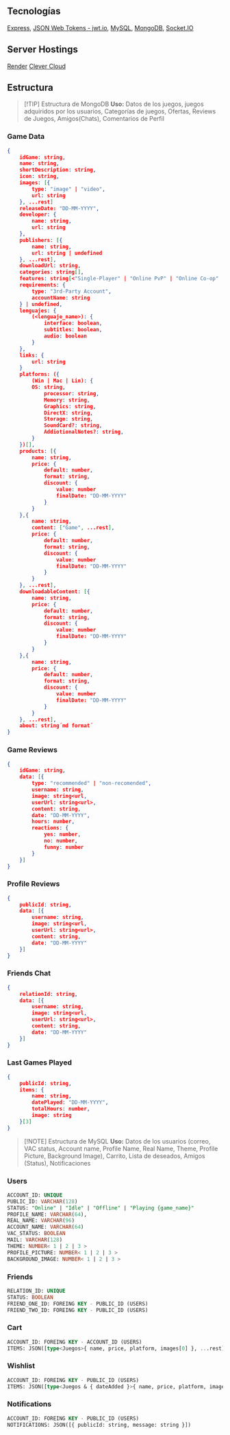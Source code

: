 ## Tecnologías
[Express](https://expressjs.com/), [JSON Web Tokens - jwt.io](https://jwt.io/), [MySQL](https://www.mysql.com/), [MongoDB](https://www.mongodb.com/), [Socket.IO](https://socket.io/)
## Server Hostings
[Render](https://render.com/) [Clever Cloud](https://www.clever-cloud.com/)
## Estructura
> [!TIP] Estructura de MongoDB
> **Uso:** Datos de los juegos, juegos adquiridos por los usuarios, Categorías de juegos, Ofertas, Reviews de Juegos, Amigos(Chats), Comentarios de Perfil
### Game Data
```json
{
	idGame: string,
	name: string,
	shortDescription: string,
	icon: string,
	images: [{
		type: "image" | "video",
		url: string
	}, ...rest]
	releaseDate: "DD-MM-YYYY",
	developer: {
		name: string,
		url: string
	},
	publishers: [{
		name: string,
		url: string | undefined
	}, ...rest],
	downloadUrl: string,
	categories: string[],
	features: string[<"Single-Player" | "Online PvP" | "Online Co-op" | "Cross-Platform Multiplayer" | "Steam Achievements" | "Captiosn Available" | "In-App Purchases" | "Steam Cloud" | "Steam Trading Cards" | "Valve Anti-Cheat">],
	requirements: {
		type: "3rd-Party Account",
		accountName: string
	} | undefined,
	lenguajes: {
		(<lenguaje_name>): {
			interface: boolean,
			subtitles: boolean,
			audio: boolean
		}
	},
	links: {
		url: string
	}
	platforms: ({
		(Win | Mac | Lin): {
		OS: string,
			processor: string,
			Memory: string,
			Graphics: string,
			DirectX: string,
			Storage: string,
			SoundCard?: string,
			AddiotionalNotes?: string,
		}
	})[],
	products: [{
		name: string,
		price: {
			default: number,
			format: string,
			discount: {
				value: number
				finalDate: "DD-MM-YYYY"
			}
		}
	},{
		name: string,
		content: ["Game", ...rest],
		price: {
			default: number,
			format: string,
			discount: {
				value: number
				finalDate: "DD-MM-YYYY"
			}
		}
	}, ...rest],
	downloadableContent: [{
		name: string,
		price: {
			default: number,
			format: string,
			discount: {
				value: number
				finalDate: "DD-MM-YYYY"
			}
		}
	},{
		name: string,
		price: {
			default: number,
			format: string,
			discount: {
				value: number
				finalDate: "DD-MM-YYYY"
			}
		}
	}, ...rest],
	about: string´md format´
}
```
### Game Reviews
```json
{
	idGame: string,
	data: [{
		type: "recommended" | "non-recomended",
		username: string,
		image: string<url,
		userUrl: string<url>,
		content: string,
		date: "DD-MM-YYYY",
		hours: number,
		reactions: {
			yes: number,
			no: number,
			funny: number
		}
	}]
}
```
### Profile Reviews
```json
{
	publicId: string,
	data: [{
		username: string,
		image: string<url,
		userUrl: string<url>,
		content: string,
		date: "DD-MM-YYYY"
	}]
}
```
### Friends Chat
```json
{
	relationId: string,
	data: [{
		username: string,
		image: string<url,
		userUrl: string<url>,
		content: string,
		date: "DD-MM-YYYY"
	}]
}
```
### Last Games Played
```json
{
	publicId: string,
	items: {
		name: string,
		datePlayed: "DD-MM-YYYY",
		totalHours: number,
		image: string
	}[3]
}
```

> [!NOTE] Estructura de MySQL
> **Uso:** Datos de los usuarios (correo, VAC status, Account name, Profile Name, Real Name, Theme, Profile Picture, Background Image), Carrito, Lista de deseados, Amigos (Status), Notificaciones
### Users
```sql
ACCOUNT_ID: UNIQUE
PUBLIC_ID: VARCHAR(128)
STATUS: "Online" | "Idle" | "Offline" | "Playing {game_name}"
PROFILE_NAME: VARCHAR(64),
REAL_NAME: VARCHAR(96)
ACCOUNT_NAME: VARCHAR(64)
VAC_STATUS: BOOLEAN
MAIL: VARCHAR(128)
THEME: NUMBER< 1 | 2 | 3 >
PROFILE_PICTURE: NUMBER< 1 | 2 | 3 >
BACKGROUND_IMAGE: NUMBER< 1 | 2 | 3 >
```
### Friends
```sql
RELATION_ID: UNIQUE
STATUS: BOOLEAN
FRIEND_ONE_ID: FOREING KEY - PUBLIC_ID (USERS)
FRIEND_TWO_ID: FOREING KEY - PUBLIC_ID (USERS)
```
### Cart
```sql
ACCOUNT_ID: FOREING KEY - ACCOUNT_ID (USERS)
ITEMS: JSON([type<Juegos>{ name, price, platform, images[0] }, ...rest])
```
### Wishlist
```sql
ACCOUNT_ID: FOREING KEY - PUBLIC_ID (USERS)
ITEMS: JSON([type<Juegos & { dateAdded }>{ name, price, platform, images[0], categories, releaseDate, dateAdded }, ...rest])
```
### Notifications
```sql
ACCOUNT_ID: FOREING KEY - PUBLIC_ID (USERS)
NOTIFICATIONS: JSON([{ publicId: string, message: string }])
```